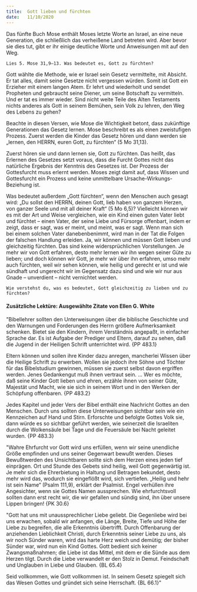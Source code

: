 ```yaml
---
title:  Gott lieben und fürchten
date:   11/10/2020
---
```


Das fünfte Buch Mose enthält Moses letzte Worte an Israel, an eine neue Generation, die schließlich das verheißene Land betreten wird. Aber bevor sie dies tut, gibt er ihr einige deutliche Worte und Anweisungen mit auf den Weg.

`Lies 5. Mose 31,9–13. Was bedeutet es, Gott zu fürchten?`

Gott wählte die Methode, wie er Israel sein Gesetz vermittelte, mit Absicht. Er tat alles, damit seine Gesetze nicht vergessen würden. Somit ist Gott ein Erzieher mit einem langen Atem. Er lehrt und wiederholt und sendet Propheten und gebraucht seine Diener, um seine Botschaft zu vermitteln. Und er tat es immer wieder. Sind nicht weite Teile des Alten Testaments nichts anderes als Gott in seinem Bemühen, sein Volk zu lehren, den Weg des Lebens zu gehen?

Beachte in diesen Versen, wie Mose die Wichtigkeit betont, dass zukünftige Generationen das Gesetz lernen. Mose beschreibt es als einen zweistufigen Prozess. Zuerst werden die Kinder das Gesetz hören und dann werden sie „lernen, den HERRN, euren Gott, zu fürchten“ (5 Mo 31,13).

Zuerst hören sie und dann lernen sie, Gott zu fürchten. Das heißt, das Erlernen des Gesetzes setzt voraus, dass die Furcht Gottes nicht das natürliche Ergebnis der Kenntnis des Gesetzes ist. Der Prozess der Gottesfurcht muss erlernt werden. Moses zeigt damit auf, dass Wissen und Gottesfurcht ein Prozess und keine unmittelbare Ursache-Wirkungs-Beziehung ist.

Was bedeutet außerdem „Gott fürchten“, wenn den Menschen auch gesagt wird: „Du sollst den HERRN, deinen Gott, lieb haben von ganzem Herzen, von ganzer Seele und mit all deiner Kraft“ (5 Mo 6,5)? Vielleicht können wir es mit der Art und Weise vergleichen, wie ein Kind einen guten Vater liebt und fürchtet – einen Vater, der seine Liebe und Fürsorge offenbart, indem er zeigt, dass er sagt, was er meint, und meint, was er sagt. Wenn man sich bei einem solchen Vater danebenbenimmt, wird man in der Tat die Folgen der falschen Handlung erleiden. Ja, wir können und müssen Gott lieben und gleichzeitig fürchten. Das sind keine widersprüchlichen Vorstellungen. Je mehr wir von Gott erfahren, desto mehr lernen wir ihn wegen seiner Güte zu lieben; und doch können wir Gott, je mehr wir über ihn erfahren, umso mehr auch fürchten, weil wir sehen können, wie heilig und gerecht er ist und wie sündhaft und ungerecht wir im Gegensatz dazu sind und wie wir nur aus Gnade – unverdient – nicht vernichtet werden.

`Wie verstehst du, was es bedeutet, Gott gleichzeitig zu lieben und zu fürchten?`

#### Zusätzliche Lektüre: Ausgewählte Zitate von Ellen G. White

"Bibellehrer sollten den Unterweisungen über die biblische Geschichte und den Warnungen und Forderungen des Herrn größere Aufmerksamkeit schenken. Bietet sie den Kindern, ihrem Verständnis angepaßt, in einfacher Sprache dar. Es ist Aufgabe der Prediger und Eltern, darauf zu sehen, daß die Jugend in der Heiligen Schrift unterrichtet wird. {PP 483.1}

Eltern können und sollen ihre Kinder dazu anregen, mancherlei Wissen über die Heilige Schrift zu erwerben. Wollen sie jedoch ihre Söhne und Töchter für das Bibelstudium gewinnen, müssen sie zuerst selbst davon ergriffen werden. Jenes Gedankengut muß ihnen vertraut sein. ... Wer es möchte, daß seine Kinder Gott lieben und ehren, erzähle ihnen von seiner Güte, Majestät und Macht, wie sie sich in seinem Wort und in den Werken der Schöpfung offenbaren. {PP 483.2}

Jedes Kapitel und jeder Vers der Bibel enthält eine Nachricht Gottes an den Menschen. Durch uns sollten diese Unterweisungen sichtbar sein wie ein Kennzeichen auf Hand und Stirn. Erforschte und befolgte Gottes Volk sie, dann würde es so sichtbar geführt werden, wie seinerzeit die Israeliten durch die Wolkensäule bei Tage und die Feuersäule bei Nacht geleitet wurden. {PP 483.3}

"Wahre Ehrfurcht vor Gott wird uns erfüllen, wenn wir seine unendliche Größe empfinden und uns seiner Gegenwart bewußt werden. Dieses Bewußtwerden des Unsichtbaren sollte sich dem Herzen eines jeden tief einprägen. Ort und Stunde des Gebets sind heilig, weil Gott gegenwärtig ist. Je mehr sich die Ehrerbietung in Haltung und Betragen bekundet, desto mehr wird das, wodurch sie eingeflößt wird, sich vertiefen. „Heilig und hehr ist sein Name“ (Psalm 111,9), erklärt der Psalmist. Engel verhüllen ihre Angesichter, wenn sie Gottes Namen aussprechen. Wie ehrfurchtsvoll sollten dann erst recht wir, die wir gefallen und sündig sind, ihn über unsere Lippen bringen! {PK 30.6}

"Gott hat uns mit unaussprechlicher Liebe geliebt. Die Gegenliebe wird bei uns erwachen, sobald wir anfangen, die Länge, Breite, Tiefe und Höhe der Liebe zu begreifen, die alle Erkenntnis übertrifft. Durch Offenbarung der anziehenden Lieblichkeit Christi, durch Erkenntnis seiner Liebe zu uns, als wir noch Sünder waren, wird das harte Herz weich und demütig; der bisher Sünder war, wird nun ein Kind Gottes. Gott bedient sich keiner Zwangsmaßnahmen; die Liebe ist das Mittel, mit dem er die Sünde aus dem Herzen tilgt. Durch die Liebe verwandelt er den Stolz in Demut. Feindschaft und Unglauben in Liebe und Glauben. {BL 65.4}

Seid vollkommen, wie Gott vollkommen ist. In seinem Gesetz spiegelt sich das Wesen Gottes und gründet sich seine Herrschaft. {BL 66.1}"